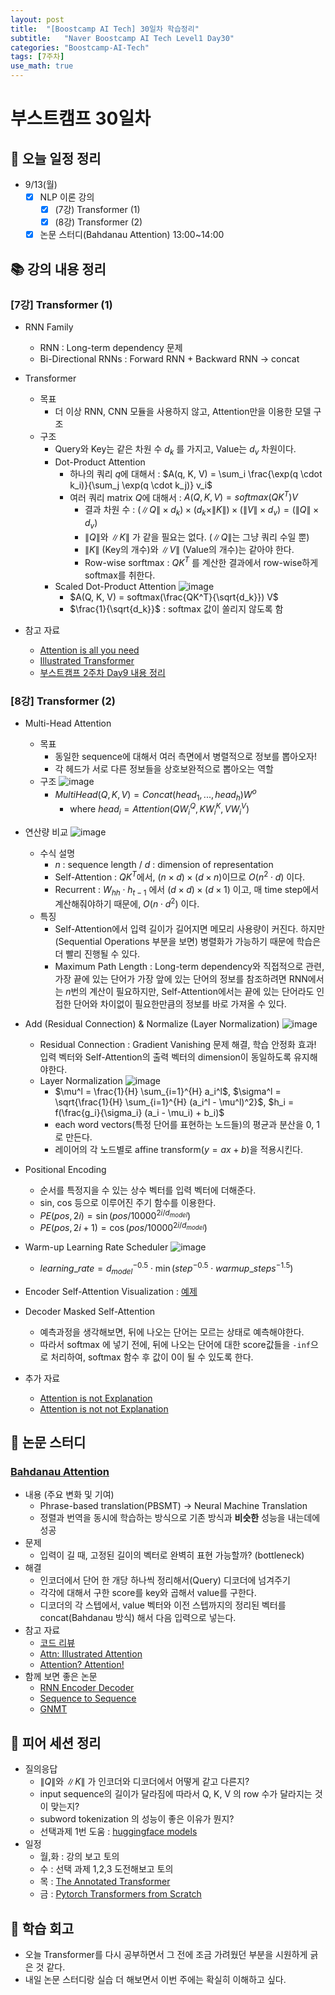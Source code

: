 ```yaml
---
layout: post
title:  "[Boostcamp AI Tech] 30일차 학습정리"
subtitle:   "Naver Boostcamp AI Tech Level1 Day30"
categories: "Boostcamp-AI-Tech"
tags: [7주차]
use_math: true
---
```


# 부스트캠프 30일차

## 📝 오늘 일정 정리

* 9/13(월)
  - [x] NLP 이론 강의
    - [x] (7강) Transformer (1)
    - [x] (8강) Transformer (2)
  - [x] 논문 스터디(Bahdanau Attention) 13:00~14:00

## 📚 강의 내용 정리

### [7강] Transformer (1)

* RNN Family
  * RNN : Long-term dependency 문제
  * Bi-Directional RNNs : Forward RNN + Backward RNN -> concat

* Transformer
  * 목표
    * 더 이상 RNN, CNN 모듈을 사용하지 않고, Attention만을 이용한 모델 구조
  * 구조
    * Query와 Key는 같은 차원 수 $d_k$ 를 가지고, Value는 $d_v$ 차원이다.
    * Dot-Product Attention
      * 하나의 쿼리 $q$에 대해서 : $A(q, K, V) = \sum_i \frac{\exp(q \cdot k_i)}{\sum_j \exp(q \cdot k_j)} v_i$
      * 여러 쿼리 matrix $Q$에 대해서 : $A(Q, K, V) = softmax(QK^T) V$
        * 결과 차원 수 : $(\| Q \| \times d_k) \times (d_k \times \| K \|) \times (\| V \| \times d_v) = (\| Q \| \times d_v)$
        * $\| Q \|$와 $\| K \|$ 가 같을 필요는 없다. ($\| Q \|$는 그냥 쿼리 수일 뿐)
        * $\| K \|$ (Key의 개수)와 $\| V \|$ (Value의 개수)는 같아야 한다. 
        * Row-wise sorftmax : $QK^T$ 를 계산한 결과에서 row-wise하게 softmax를 취한다.
    * Scaled Dot-Product Attention
      ![image](https://user-images.githubusercontent.com/35680202/133083921-f3f4e76e-69f9-4506-b780-38d765d151ec.png)
      * $A(Q, K, V) = softmax(\frac{QK^T}{\sqrt{d_k}}) V$
      * $\frac{1}{\sqrt{d_k}}$ : softmax 값이 쏠리지 않도록 함
* 참고 자료
  * [Attention is all you need](https://arxiv.org/abs/1706.03762)
  * [Illustrated Transformer](https://nlpinkorean.github.io/illustrated-transformer/)
  * [부스트캠프 2주차 Day9 내용 정리](https://hrxorxm.github.io/boostcamp-ai-tech/2021/08/12/Level1-Day9.html#h-8%EA%B0%95-sequential-models---transformer)

### [8강] Transformer (2)

* Multi-Head Attention
  * 목표
    * 동일한 sequence에 대해서 여러 측면에서 병렬적으로 정보를 뽑아오자!
    * 각 헤드가 서로 다른 정보들을 상호보완적으로 뽑아오는 역할
  * 구조
    ![image](https://user-images.githubusercontent.com/35680202/133083669-8e13a3eb-2761-4625-85de-7db25afa8fe0.png)
    * $MultiHead(Q,K,V) = Concat(head_1, ..., head_h) W^o$
      * where $head_i = Attention(Q W_i^Q, K W_i^K, V W_i^V)$

* 연산량 비교
  ![image](https://user-images.githubusercontent.com/35680202/133038565-17f04f54-c7a4-4e46-9d58-c42122016ca0.png)
  * 수식 설명
    * $n$ : sequence length / $d$ : dimension of representation
    * Self-Attention : $QK^T$에서, $(n \times d) \times (d \times n)$이므로 $O(n^2 \cdot d)$ 이다.
    * Recurrent : $W_{hh} \cdot h_{t-1}$ 에서 $(d \times d) \times (d \times 1)$ 이고, 매 time step에서 계산해줘야하기 때문에, $O(n \cdot d^2)$ 이다.
  * 특징
    * Self-Attention에서 입력 길이가 길어지면 메모리 사용량이 커진다. 하지만 (Sequential Operations 부분을 보면) 병렬화가 가능하기 때문에 학습은 더 빨리 진행될 수 있다.
    * Maximum Path Length : Long-term dependency와 직접적으로 관련, 가장 끝에 있는 단어가 가장 앞에 있는 단어의 정보를 참조하려면 RNN에서는 $n$번의 계산이 필요하지만, Self-Attention에서는 끝에 있는 단어라도 인접한 단어와 차이없이 필요한만큼의 정보를 바로 가져올 수 있다.

* Add (Residual Connection) & Normalize (Layer Normalization)
  ![image](https://user-images.githubusercontent.com/35680202/133040855-0f5e8447-3873-4dca-8f72-c0df35e29379.png)
  * Residual Connection : Gradient Vanishing 문제 해결, 학습 안정화 효과! 입력 벡터와 Self-Attention의 출력 벡터의 dimension이 동일하도록 유지해야한다.
  * Layer Normalization
    ![image](https://user-images.githubusercontent.com/35680202/133082991-c66ed00a-785b-415d-a3f3-bc675c4ea4f6.png)
    * $\mu^l = \frac{1}{H} \sum_{i=1}^{H} a_i^l$, $\sigma^l = \sqrt{\frac{1}{H} \sum_{i=1}^{H} (a_i^l - \mu^l)^2}$, $h_i = f(\frac{g_i}{\sigma_i} (a_i - \mu_i) + b_i)$
    * each word vectors(특정 단어를 표현하는 노드들)의 평균과 분산을 0, 1로 만든다.
    * 레이어의 각 노드별로 affine transform($y = ax + b$)을 적용시킨다.

* Positional Encoding
  * 순서를 특정지을 수 있는 상수 벡터를 입력 벡터에 더해준다.
  * sin, cos 등으로 이루어진 주기 함수를 이용한다.
  * $PE(pos, 2i) = \sin (pos / 10000^{2i / d_{model}})$
  * $PE(pos, 2i + 1) = \cos (pos / 10000^{2i / d_{model}})$

* Warm-up Learning Rate Scheduler
  ![image](https://user-images.githubusercontent.com/35680202/133088905-b876cdbd-9915-4ef0-a8ac-01201cf60b28.png)
  * $learning\_rate = d_{model}^{-0.5} \cdot \min (step^{-0.5} \cdot warmup\_steps^{-1.5})$

* Encoder Self-Attention Visualization : [예제](https://github.com/tensorflow/tensor2tensor/blob/master/tensor2tensor/notebooks/hello_t2t.ipynb)

* Decoder Masked Self-Attention
  * 예측과정을 생각해보면, 뒤에 나오는 단어는 모르는 상태로 예측해야한다.
  * 따라서 softmax 에 넣기 전에, 뒤에 나오는 단어에 대한 score값들을 `-inf`으로 처리하여, softmax 함수 후 값이 0이 될 수 있도록 한다.

* 추가 자료
  * [Attention is not Explanation](https://arxiv.org/pdf/1902.10186.pdf)
  * [Attention is not not Explanation](https://aclanthology.org/D19-1002.pdf)

## 📖 논문 스터디

### [Bahdanau Attention](https://arxiv.org/abs/1409.0473)

* 내용 (주요 변화 및 기여)
  * Phrase-based translation(PBSMT) -> Neural Machine Translation
  * 정렬과 번역을 동시에 학습하는 방식으로 기존 방식과 **비슷한** 성능을 내는데에 성공
* 문제
  * 입력이 길 때, 고정된 길이의 벡터로 완벽히 표현 가능할까? (bottleneck)
* 해결
  * 인코더에서 단어 한 개당 하나씩 정리해서(Query) 디코더에 넘겨주기
  * 각각에 대해서 구한 score를 key와 곱해서 value를 구한다.
  * 디코더의 각 스텝에서, value 벡터와 이전 스텝까지의 정리된 벡터를 concat(Bahdanau 방식) 해서 다음 입력으로 넣는다.
* 참고 자료
  * [코드 리뷰](https://github.com/bentrevett/pytorch-seq2seq)
  * [Attn: Illustrated Attention](https://towardsdatascience.com/attn-illustrated-attention-5ec4ad276ee3)
  * [Attention? Attention!](https://lilianweng.github.io/lil-log/2018/06/24/attention-attention.html)
* 함께 보면 좋은 논문
  * [RNN Encoder Decoder](https://arxiv.org/abs/1406.1078)
  * [Sequence to Sequence](https://papers.nips.cc/paper/2014/file/a14ac55a4f27472c5d894ec1c3c743d2-Paper.pdf)
  * [GNMT](https://arxiv.org/abs/1609.08144)

## 🌱 피어 세션 정리

* 질의응답
  * $\| Q \|$와 $\| K \|$ 가 인코더와 디코더에서 어떻게 같고 다른지?
  * input sequence의 길이가 달라짐에 따라서 Q, K, V 의 row 수가 달라지는 것이 맞는지?
  * subword tokenization 의 성능이 좋은 이유가 뭔지?
  * 선택과제 1번 도움 : [huggingface models](https://huggingface.co/models?sort=downloads&search=ko)
* 일정
  * 월,화 : 강의 보고 토의
  * 수 : 선택 과제 1,2,3 도전해보고 토의
  * 목 : [The Annotated Transformer](http://nlp.seas.harvard.edu/2018/04/03/attention.html)
  * 금 : [Pytorch Transformers from Scratch](https://youtu.be/U0s0f995w14)

## 🚀 학습 회고

* 오늘 Transformer를 다시 공부하면서 그 전에 조금 가려웠던 부분을 시원하게 긁은 것 같다.
* 내일 논문 스터디랑 실습 더 해보면서 이번 주에는 확실히 이해하고 싶다.

